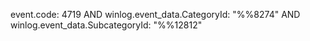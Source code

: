 event.code: 4719 AND winlog.event_data.CategoryId: "%%8274" AND winlog.event_data.SubcategoryId: "%%12812"
